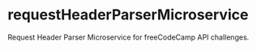 # requestHeaderParserMicroservice
Request Header Parser Microservice for freeCodeCamp API challenges.
